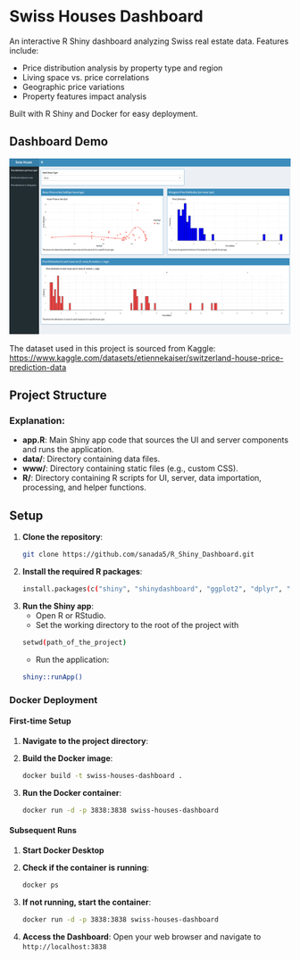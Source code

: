 # Swiss Houses Dashboard

An interactive R Shiny dashboard analyzing Swiss real estate data. Features include:
- Price distribution analysis by property type and region
- Living space vs. price correlations
- Geographic price variations
- Property features impact analysis

Built with R Shiny and Docker for easy deployment.

## Dashboard Demo
![Dashboard Demo](dashboard_demo.gif)

The dataset used in this project is sourced from Kaggle: https://www.kaggle.com/datasets/etiennekaiser/switzerland-house-price-prediction-data


## Project Structure

### Explanation:
- **app.R**: Main Shiny app code that sources the UI and server components and runs the application.
- **data/**: Directory containing data files.
- **www/**: Directory containing static files (e.g., custom CSS).
- **R/**: Directory containing R scripts for UI, server, data importation, processing, and helper functions.

## Setup

1. **Clone the repository**:
   ```sh
   git clone https://github.com/sanada5/R_Shiny_Dashboard.git

2. **Install the required R packages**:
    ```sh
    install.packages(c("shiny", "shinydashboard", "ggplot2", "dplyr", "here"))
    ```
3. **Run the Shiny app**:
    - Open R or RStudio.
    - Set the working directory to the root of the project with
     ```sh
     setwd(path_of_the_project)
    ```
    - Run the application:
    ```sh
    shiny::runApp()
    ```
### Docker Deployment

#### First-time Setup
1. **Navigate to the project directory**:
   

2. **Build the Docker image**:
   ```sh
   docker build -t swiss-houses-dashboard .
   ```

3. **Run the Docker container**:
   ```sh
   docker run -d -p 3838:3838 swiss-houses-dashboard
   ```
#### Subsequent Runs
1. **Start Docker Desktop**

2. **Check if the container is running**:
   ```sh
   docker ps
   ```

3. **If not running, start the container**:
   ```sh
   docker run -d -p 3838:3838 swiss-houses-dashboard
   ```

4. **Access the Dashboard**:
   Open your web browser and navigate to `http://localhost:3838`


